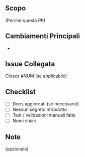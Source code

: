 ## Scopo
(Perché questa PR)

## Cambiamenti Principali
- 

## Issue Collegata
Closes #NUM (se applicabile)

## Checklist
- [ ] Docs aggiornati (se necessario)
- [ ] Nessun segreto introdotto
- [ ] Test / validazioni manuali fatte
- [ ] Nomi chiari

## Note
(opzionale)